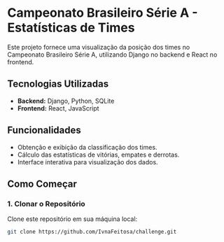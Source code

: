 # Campeonato Brasileiro Série A - Estatísticas de Times

Este projeto fornece uma visualização da posição dos times no Campeonato Brasileiro Série A, utilizando Django no backend e React no frontend.

## Tecnologias Utilizadas

- **Backend:** Django, Python, SQLite
- **Frontend:** React, JavaScript

## Funcionalidades

- Obtenção e exibição da classificação dos times.
- Cálculo das estatísticas de vitórias, empates e derrotas.
- Interface interativa para visualização dos dados.

## Como Começar

### 1. Clonar o Repositório

Clone este repositório em sua máquina local:

```bash
git clone https://github.com/IvnaFeitosa/challenge.git
